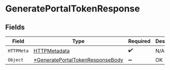 # GeneratePortalTokenResponse


## Fields

| Field                                                                    | Type                                                                     | Required                                                                 | Description                                                              |
| ------------------------------------------------------------------------ | ------------------------------------------------------------------------ | ------------------------------------------------------------------------ | ------------------------------------------------------------------------ |
| `HTTPMeta`                                                               | [HTTPMetadata](./httpmetadata.md)                                        | :heavy_check_mark:                                                       | N/A                                                                      |
| `Object`                                                                 | [*GeneratePortalTokenResponseBody](./generateportaltokenresponsebody.md) | :heavy_minus_sign:                                                       | OK                                                                       |